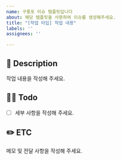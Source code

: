```yaml
---
name: 구룡포 이슈 템플릿입니다
about: 해당 템플릿을 사용하여 이슈를 생성해주세요.
title: "[작업 타입] 작업 내용"
labels: ''
assignees: ''

---
```


## 🐲 Description
작업 내용을 작성해 주세요.

## 🧑‍💻 Todo
- [ ] 세부 사항을 작성해 주세요.

## ✏️ ETC
메모 및 전달 사항을 작성해 주세요.
